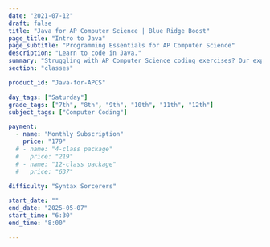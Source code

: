 ```yaml
---
date: "2021-07-12"
draft: false
title: "Java for AP Computer Science | Blue Ridge Boost"
page_title: "Intro to Java"
page_subtitle: "Programming Essentials for AP Computer Science"
description: "Learn to code in Java."
summary: "Struggling with AP Computer Science coding exercises? Our expert instructors are ready to guide you. Learn to think like a computer scientist and accelerate your coding skills. From basic concepts to advanced algorithms, we'll help you master AP Computer Science and prepare for your future in tech. Start your journey to coding excellence today!"
section: "classes"

product_id: "Java-for-APCS"

day_tags: ["Saturday"]
grade_tags: ["7th", "8th", "9th", "10th", "11th", "12th"]
subject_tags: ["Computer Coding"]

payment:
  - name: "Monthly Subscription"
    price: "179"
  # - name: "4-class package"
  #   price: "219"
  # - name: "12-class package"
  #   price: "637"

difficulty: "Syntax Sorcerers"

start_date: ""
end_date: "2025-05-07"
start_time: "6:30"
end_time: "8:00"

---
```


<!-- <div class="container">
    <p>The <strong>OnBot Java Programming Class</strong> for the FIRST Tech Challenge is designed to guide students through the process of configuring, programming, and operating their FTC Control System using the OnBot Java Programming Tool.</p>
    <h3>Course Content</h3>
    <ul>
        <li><strong>Introduction to OnBot Java</strong>: Understanding the basics of the OnBot Java Programming Tool and its web browser interface.</li>
        <li><strong>Configuring Your Hardware</strong>: Steps to configure Android devices, connect to control or expansion hubs, and set up hardware for programming.</li>
        <li><strong>Connecting to the Program & Manage Server</strong>: Instructions for connecting a laptop to the Program & Manage network using a JavaScript-enabled browser.</li>
        <li><strong>Writing an Op Mode</strong>: Creating, running, and debugging op modes, controlling servos, and integrating sensors into robot operations.</li>
        <li><strong>Reference Documentation</strong>: Accessing comprehensive OnBot Java reference materials for advanced programming support.</li>
    </ul>
    <p>This class is ideal for students with basic to advanced Java skills who want to write text-based op modes for their FTC robots.</p>
</div> -->
